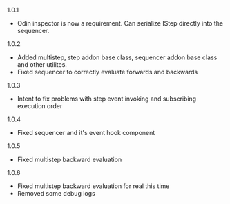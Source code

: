 1.0.1
 - Odin inspector is now a requirement. Can serialize IStep directly into the sequencer.

1.0.2
 - Added multistep, step addon base class, sequencer addon base class and other utilites.
 - Fixed sequencer to correctly evaluate forwards and backwards
 
1.0.3
  - Intent to fix problems with step event invoking and subscribing execution order
  
1.0.4
 - Fixed sequencer and it's event hook component
 
1.0.5
 - Fixed multistep backward evaluation 
 
1.0.6
 - Fixed multistep backward evaluation for real this time
 - Removed some debug logs